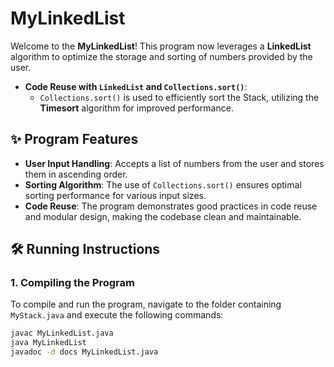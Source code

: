 # MyLinkedList

Welcome to the **MyLinkedList**! This program now leverages a **LinkedList** algorithm to optimize the storage and sorting of numbers provided by the user.

- **Code Reuse with `LinkedList` and `Collections.sort()`**: 
  - `Collections.sort()` is used to efficiently sort the Stack, utilizing the **Timesort** algorithm for improved performance.

## ✨ Program Features
- **User Input Handling**: Accepts a list of numbers from the user and stores them in ascending order.
- **Sorting Algorithm**: The use of `Collections.sort()` ensures optimal sorting performance for various input sizes.
- **Code Reuse**: The program demonstrates good practices in code reuse and modular design, making the codebase clean and maintainable.


## 🛠️ Running Instructions
### 1. Compiling the Program
To compile and run the program, navigate to the folder containing `MyStack.java` and execute the following commands:

```bash
javac MyLinkedList.java
java MyLinkedList
javadoc -d docs MyLinkedList.java
